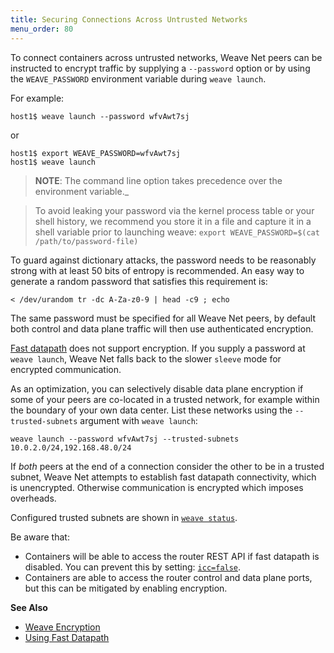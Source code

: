 ```yaml
---
title: Securing Connections Across Untrusted Networks
menu_order: 80
---
```



To connect containers across untrusted networks, Weave Net peers can be instructed to encrypt traffic by supplying a `--password` option or by using the `WEAVE_PASSWORD` environment variable during `weave launch`. 

For example:

    host1$ weave launch --password wfvAwt7sj

or

    host1$ export WEAVE_PASSWORD=wfvAwt7sj
    host1$ weave launch

>**NOTE**: The command line option takes precedence over the environment variable._

> To avoid leaking your password via the kernel process table or your
> shell history, we recommend you store it in a file and capture it
> in a shell variable prior to launching weave: `export
> WEAVE_PASSWORD=$(cat /path/to/password-file)`

To guard against dictionary attacks, the password needs to be reasonably strong with at least 50 bits of entropy is recommended. An easy way to generate a random password that satisfies this requirement is:

    < /dev/urandom tr -dc A-Za-z0-9 | head -c9 ; echo

The same password must be specified for all Weave Net peers, by default both control and data plane traffic will then use authenticated encryption. 

[Fast datapath](/site/using-weave/fastdp.md) does not support
encryption. If you supply a password at `weave launch`, Weave Net
falls back to the slower `sleeve` mode for encrypted communication.

As an optimization, you can selectively disable data plane encryption
if some of your peers are co-located in a trusted network, for example
within the boundary of your own data center. List these networks using
the `--trusted-subnets` argument with `weave launch`:

    weave launch --password wfvAwt7sj --trusted-subnets 10.0.2.0/24,192.168.48.0/24

If *both* peers at the end of a connection consider the other to be in
a trusted subnet, Weave Net attempts to establish fast datapath
connectivity, which is unencrypted. Otherwise communication is encrypted which
imposes overheads.

Configured trusted subnets are shown in [`weave status`](/site/troubleshooting.md#weave-status).

Be aware that:

 * Containers will be able to access the router REST API if fast datapath is disabled. You can prevent this by setting:
 [`icc=false`](https://docs.docker.com/engine/userguide/networking/default_network/container-communication/#communication-between-containers).
 * Containers are able to access the router control and data plane
  ports, but this can be mitigated by enabling encryption.

**See Also**

 * [Weave Encryption](/site/how-it-works/encryption.md)
 * [Using Fast Datapath](/site/using-weave/fastdp.md)
